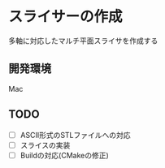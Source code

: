 # スライサーの作成
多軸に対応したマルチ平面スライサを作成する

## 開発環境
Mac

## TODO
- [ ] ASCII形式のSTLファイルへの対応
- [ ] スライスの実装
- [ ] Buildの対応(CMakeの修正)